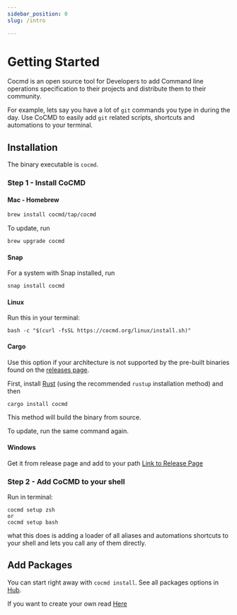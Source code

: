 ```yaml
---
sidebar_position: 0
slug: /intro

---
```


# Getting Started

Cocmd is an open source tool for Developers to add Command line operations specification to their projects and 
distribute them to their community.

For example, lets say you have a lot of `git` commands you type in during the day. Use CoCMD to easily add `git` related scripts, shortcuts and automations to your terminal. 

## Installation

The binary executable is `cocmd`.

### Step 1 - Install CoCMD


#### Mac - Homebrew

```bash
brew install cocmd/tap/cocmd
```

To update, run

```bash
brew upgrade cocmd
```

#### Snap

For a system with Snap installed, run

```bash
snap install cocmd
```

#### Linux

Run this in your terminal:
```shell
bash -c "$(curl -fsSL https://cocmd.org/linux/install.sh)"
```

#### Cargo

Use this option if your architecture is not supported by the pre-built binaries found on the [releases page](https://github.com/cocmd/cocmd/releases).

First, install [Rust](https://www.rust-lang.org/tools/install) (using the recommended `rustup` installation method) and then

```bash
cargo install cocmd
```

This method will build the binary from source.

To update, run the same command again.

#### Windows 
Get it from release page and add to your path
[Link to Release Page](https://github.com/cocmd/cocmd/releases)


### Step 2 - Add CoCMD to your shell

Run in terminal:
```shell
cocmd setup zsh
or 
cocmd setup bash
```

what this does is adding a loader of all aliases and automations shortcuts to your shell and lets you call any of them directly.

## Add Packages

You can start right away with `cocmd install`.
See all packages options in [Hub](/docs/packages/from_hub).

If you want to create your own read [Here](/docs/packages/package-specification)